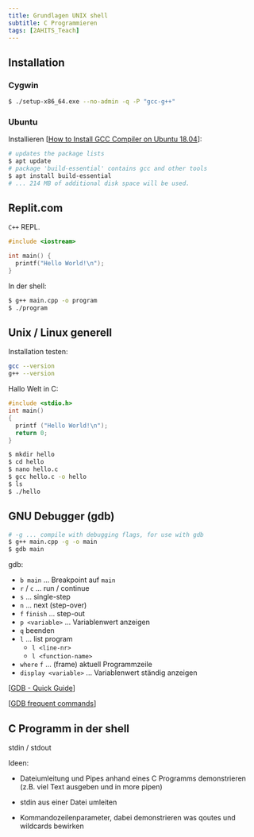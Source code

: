 ```yaml
---
title: Grundlagen UNIX shell
subtitle: C Programmieren
tags: [2AHITS_Teach]
---
```


## Installation

### Cygwin

```bash
$ ./setup-x86_64.exe --no-admin -q -P "gcc-g++"
```



### Ubuntu

Installieren [[How to Install GCC Compiler on Ubuntu 18.04](https://linuxize.com/post/how-to-install-gcc-compiler-on-ubuntu-18-04/)]:

```bash
# updates the package lists
$ apt update
# package 'build-essential' contains gcc and other tools
$ apt install build-essential
# ... 214 MB of additional disk space will be used.
```



## Replit.com

`C++` REPL. 

```c++
#include <iostream>

int main() {
  printf("Hello World!\n");
}
```

In der shell:

```bash
$ g++ main.cpp -o program
$ ./program
```



## Unix / Linux generell

Installation testen:

```bash
gcc --version
g++ --version
```

Hallo Welt in C:

```c
#include <stdio.h>
int main()
{
  printf ("Hello World!\n");
  return 0;
}
```

```bash
$ mkdir hello
$ cd hello
$ nano hello.c
$ gcc hello.c -o hello
$ ls
$ ./hello
```



## GNU Debugger (gdb)

```bash
# -g ... compile with debugging flags, for use with gdb
$ g++ main.cpp -g -o main
$ gdb main
```

gdb:

- `b main` ... Breakpoint auf `main`
- `r` /  `c`  ... run / continue
- `s` ... single-step
- `n` ... next (step-over)
- `f` `finish` ... step-out
- `p <variable>` ... Variablenwert anzeigen
- `q` beenden
- `l` ... list program
  - `l <line-nr>`
  - `l <function-name>`
- `where` `f` ... (frame) aktuell Programmzeile
- `display <variable>` ... Variablenwert ständig anzeigen

[[GDB - Quick Guide](https://www.tutorialspoint.com/gnu_debugger/gdb_quick_guide.htm)]

[[GDB frequent commands](https://www.tutorialspoint.com/gnu_debugger/gdb_commands.htm)]



## C Programm in der shell

stdin / stdout

Ideen:

- Dateiumleitung und Pipes anhand eines C Programms demonstrieren (z.B. viel Text ausgeben und in more pipen)
- stdin aus einer Datei umleiten

- Kommandozeilenparameter, dabei demonstrieren was qoutes und wildcards bewirken




